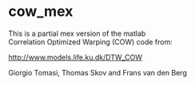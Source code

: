 # cow_mex
This is a partial mex version of the matlab  
Correlation Optimized Warping (COW) code from:

http://www.models.life.ku.dk/DTW_COW

Giorgio Tomasi, Thomas Skov and Frans van den Berg





